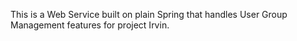 
This is a Web Service built on plain Spring that handles User Group Management features for project Irvin.
